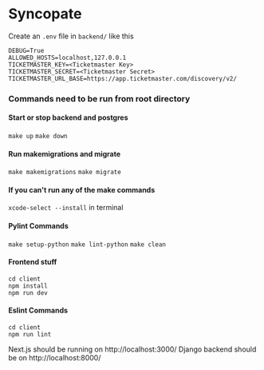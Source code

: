 # Syncopate

Create an `.env` file in `backend/` like this

```
DEBUG=True
ALLOWED_HOSTS=localhost,127.0.0.1
TICKETMASTER_KEY=<Ticketmaster Key>
TICKETMASTER_SECRET=<Ticketmaster Secret>
TICKETMASTER_URL_BASE=https://app.ticketmaster.com/discovery/v2/
```

### Commands need to be run from root directory

#### Start or stop backend and postgres

`make up`
`make down`

#### Run makemigrations and migrate

`make makemigrations`
`make migrate`

#### If you can't run any of the make commands

`xcode-select --install` in terminal

#### Pylint Commands

`make setup-python`
`make lint-python`
`make clean`

#### Frontend stuff

```
cd client
npm install
npm run dev
```

#### Eslint Commands

```
cd client
npm run lint
```

Next.js should be running on http://localhost:3000/
Django backend should be on http://localhost:8000/
